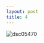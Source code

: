 ```yaml
---
layout: post
title: 4
---
```


![dsc05470](https://user-images.githubusercontent.com/26464535/28239778-9d474e30-69ae-11e7-8a7a-fd2581be728f.jpg)

